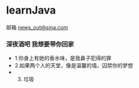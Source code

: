 # learnJava

邮箱 news_out@sina.com

### 深夜酒吧 我想要带你回家  
 - 1.你身上有她的香水味，是我鼻子犯得的罪
 - 2.如果两个人的天堂，像是温馨的墙，囚禁你的梦想
 - 3. 垃圾
